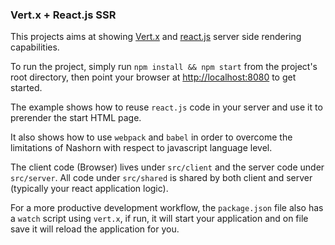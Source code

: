 ### Vert.x + React.js SSR

This projects aims at showing [Vert.x](http://vertx.io) and [react.js](https://facebook.github.io/react/) server side rendering capabilities.

To run the project, simply run `npm install && npm start` from the project's root directory, then point your browser at [http://localhost:8080](http://localhost:8080) to get started.

The example shows how to reuse `react.js` code in your server and use it to prerender the start HTML page.

It also shows how to use `webpack` and `babel` in order to overcome the limitations of Nashorn with respect to javascript language level.

The client code (Browser) lives under `src/client` and the server code under `src/server`. All code under `src/shared` is shared by both client and server (typically your react application logic).

For a more productive development workflow, the `package.json` file also has a `watch` script using `vert.x`, if run, it will start your application and on file save it will reload the application for you.
